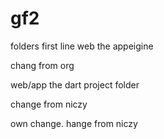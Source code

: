 gf2
===

folders
first line
web   the appeigine

chang from org

web/app   the dart project folder

change from niczy

own change.
hange from niczy
